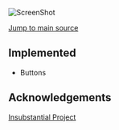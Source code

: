 ![ScreenShot](https://raw.github.com/danfickle/java-bootstrap-laf/gh-pages/buttons-screenshot.png)

[Jump to main source](/src/main/java/com/github/danfickle/jbootstrap/jbootstraplplusf)

Implemented
-----------
+ Buttons

Acknowledgements
----------------
[Insubstantial Project](https://github.com/Insubstantial/insubstantial)

